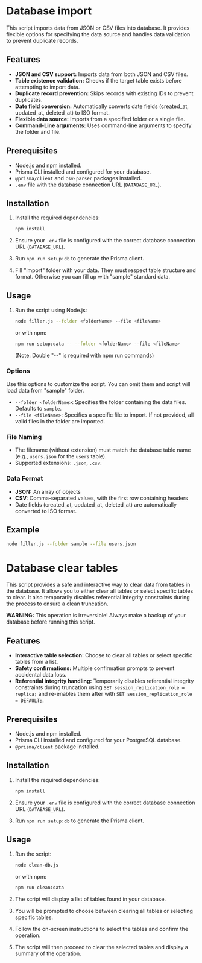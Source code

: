 # Database import

This script imports data from JSON or CSV files into database.
It provides flexible options for specifying the data source and handles data validation to prevent duplicate records.

## Features

- **JSON and CSV support:** Imports data from both JSON and CSV files.
- **Table existence validation:** Checks if the target table exists before attempting to import data.
- **Duplicate record prevention:** Skips records with existing IDs to prevent duplicates.
- **Date field conversion:** Automatically converts date fields (created_at, updated_at, deleted_at) to ISO format.
- **Flexible data source:** Imports from a specified folder or a single file.
- **Command-Line arguments:** Uses command-line arguments to specify the folder and file.

## Prerequisites

- Node.js and npm installed.
- Prisma CLI installed and configured for your database.
- `@prisma/client` and `csv-parser` packages installed.
- `.env` file with the database connection URL (`DATABASE_URL`).

## Installation

1.  Install the required dependencies:

    ```bash
    npm install
    ```

2.  Ensure your `.env` file is configured with the correct database connection URL (`DATABASE_URL`).
3.  Run `npm run setup:db` to generate the Prisma client.
4.  Fill "import" folder with your data. They must respect table structure and format. Otherwise you can fill up with "sample" standard data.

## Usage

1.  Run the script using Node.js:

    ```bash
    node filler.js --folder <folderName> --file <fileName>
    ```

    or with npm:

    ```bash
    npm run setup:data -- --folder <folderName> --file <fileName>
    ```

    (Note: Double "--" is required with npm run commands)

### Options

Use this options to customize the script. You can omit them and script will load data from "sample" folder.

- `--folder <folderName>`: Specifies the folder containing the data files. Defaults to `sample`.
- `--file <fileName>`: Specifies a specific file to import. If not provided, all valid files in the folder are imported.

### File Naming

- The filename (without extension) must match the database table name (e.g., `users.json` for the `users` table).
- Supported extensions: `.json`, `.csv`.

### Data Format

- **JSON:** An array of objects
- **CSV:** Comma-separated values, with the first row containing headers
- Date fields (created_at, updated_at, deleted_at) are automatically converted to ISO format.

## Example

```bash
node filler.js --folder sample --file users.json
```

# Database clear tables

This script provides a safe and interactive way to clear data from tables in the database.
It allows you to either clear all tables or select specific tables to clear.
It also temporarily disables referential integrity constraints during the process to ensure a clean truncation.

**WARNING:** This operation is irreversible! Always make a backup of your database before running this script.

## Features

- **Interactive table selection:** Choose to clear all tables or select specific tables from a list.
- **Safety confirmations:** Multiple confirmation prompts to prevent accidental data loss.
- **Referential integrity handling:** Temporarily disables referential integrity constraints during truncation using `SET session_replication_role = replica;` and re-enables them after with `SET session_replication_role = DEFAULT;`.

## Prerequisites

- Node.js and npm installed.
- Prisma CLI installed and configured for your PostgreSQL database.
- `@prisma/client` package installed.

## Installation

1.  Install the required dependencies:

    ```bash
    npm install
    ```

2.  Ensure your `.env` file is configured with the correct database connection URL (`DATABASE_URL`).
3.  Run `npm run setup:db` to generate the Prisma client.

## Usage

1.  Run the script:

    ```bash
    node clean-db.js
    ```

    or with npm:

    ```bash
    npm run clean:data
    ```

2.  The script will display a list of tables found in your database.
3.  You will be prompted to choose between clearing all tables or selecting specific tables.
4.  Follow the on-screen instructions to select the tables and confirm the operation.
5.  The script will then proceed to clear the selected tables and display a summary of the operation.
